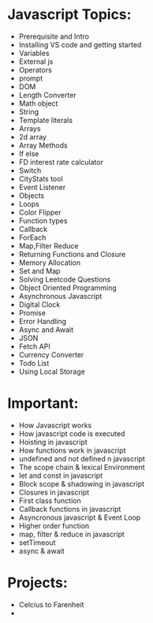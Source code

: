 # Javascript Topics:
- Prerequisite and Intro
- Installing VS code and getting started
- Variables  
- External js
- Operators
- prompt
- DOM
- Length Converter
- Math object
- String
- Template literals
- Arrays
- 2d array 
- Array Methods
- If else
- FD interest rate calculator
- Switch
- CityStats tool
- Event Listener
- Objects
- Loops
- Color Flipper
- Function types
- Callback
- ForEach
- Map,Filter Reduce
- Returning Functions and Closure
- Memory Allocation
- Set and Map
- Solving Leetcode Questions
- Object Oriented Programming
- Asynchronous Javascript
- Digital Clock
- Promise
- Error Handling
- Async and Await
- JSON
- Fetch API
- Currency Converter
- Todo List
- Using Local Storage

# Important:
 - How Javascript works
 - How javascript code is executed
 - Hoisting in javascript
 - How functions work in javascript
 - undefined and not defined n javascript
 - The scope chain & lexical Environment
 - let and const in javascript
 - Block scope & shadowing in javascript
 - Closures  in javascript
 - First class function
 - Callback functions in javascript
 - Asyncronous  javascript & Event Loop
 - Higher order function
 - map, filter & reduce in javascript
 - setTimeout
 - async & await

# Projects:
- Celcius to Farenheit
- 